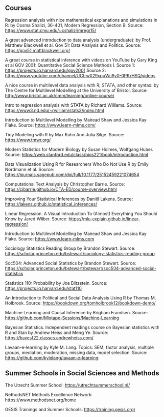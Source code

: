 ## Courses 
  
Regression analysis with nice mathematical explanations and simulations in R: by Cosma Shalizi, 36-401, Modern Regression, Section B. Source: https://www.stat.cmu.edu/~cshalizi/mreg/15/ 


A great advanced introduction to data analysis (undergraduate):  by Prof. Matthew Blackwell et al. Gov 51: Data Analysis and Politics. Source: https://gov51.mattblackwell.org/ 


A great course in statistical inference with videos on YouTube by Gary King et al GOV 2001: Quantitative Social Science Methods I.
Source 1: https://projects.iq.harvard.edu/gov2001
Source 2: https://www.youtube.com/channel/UCtrwX29xpuWc9y0-0PKrHSQ/videos 


A nice course in multilevel data analysis with R, STATA, and other syntax: by The Centre for Multilevel Modelling at the University of Bristol.
Source: http://www.bristol.ac.uk/cmm/learning/online-course/ 


Intro to regression analysis with STATA by Richard Williams.
Source: https://www3.nd.edu/~rwilliam/stats3/index.html 


Introduction to Multilevel Modelling by Mairead Shaw and Jessica Kay Flake.
Source: https://www.learn-mlms.com/


Tidy Modeling with R by Max Kuhn And Julia Silge.
Source: https://www.tmwr.org/ 


Modern Statistics for Modern Biology by Susan Holmes, Wolfgang Huber.
Source: https://web.stanford.edu/class/bios221/book/introduction.html 


Data Visualization Using R for Researchers Who Do Not Use R by Emily Nordmann et al.
Source: https://journals.sagepub.com/doi/full/10.1177/25152459221074654 


Computational Text Analysis by Christopher Barrie.
Source: https://cjbarrie.github.io/CTA-ED/course-overview.html 


Improving Your Statistical Inferences by Daniël Lakens.
Source: https://lakens.github.io/statistical_inferences/ 


Linear Regression. A Visual Introduction To (Almost) Everything You Should Know by Jared Wilber.
Source: https://mlu-explain.github.io/linear-regression/ 


Introduction to Multilevel Modelling by Mairead Shaw and Jessica Kay Flake.
Source: https://www.learn-mlms.com 


Sociology Statistics Reading Group by Brandon Stewart.
Source: https://scholar.princeton.edu/bstewart/sociology-statistics-reading-group 


Soc504: Advanced Social Statistics by Brandon Stewart.
Source: https://scholar.princeton.edu/bstewart/bstewart/soc504-advanced-social-statistics


Statistics 110: Probability by Joe Blitzstein.
Source: https://projects.iq.harvard.edu/stat110 


An Introduction to Political and Social Data Analysis Using R by Thomas M. Holbrook. 
Source: https://bookdown.org/tomholbrook12/bookdown-demo/ 


Machine Learning and Causal Inference by Brigham Frandsen.
Source: https://github.com/Mixtape-Sessions/Machine-Learning 


Bayesian Statistics. Independent readings course on Bayesian statistics with R and Stan by Andrew Heiss and Meng Ye.
Source: https://bayesf22.classes.andrewheiss.com/


Lavaan-e-learning by Kyle M. Lang. Topics: SEM, factor analysis, multiple groups, mediation, moderation, missing data, model selection. 
Source: https://github.com/kylelang/lavaan-e-learning 
  

## Summer Schools in Social Sciences and Methods

The Utrecht Summer School: https://utrechtsummerschool.nl/   

NethodsNET Methods Excellence Network: https://www.methodsnet.org/home

GESIS Trainings and Summer Schools: https://training.gesis.org/
